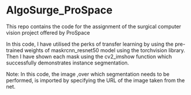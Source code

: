 # AlgoSurge_ProSpace
This repo contains the code for the assignment of the surgical computer vision project offered by ProSpace

In this code, I have utilised the perks of transfer learning by using the pre-trained weights of maskrcnn_resnet50 model using the torchvision library. Then I have shown each mask using the cv2_imshow function which successfully demonstrates instance segmentation.

Note: In this code, the image ,over which segmentation needs to be performed, is imported by specifying the URL of the image taken from the net.
